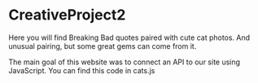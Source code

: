 # CreativeProject2

Here you will find Breaking Bad quotes paired with cute cat photos. And unusual pairing, but some great gems can come from it.

The main goal of this website was to connect an API to our site using JavaScript. You can find this code in cats.js
